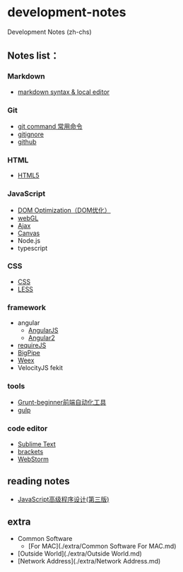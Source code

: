 # development-notes
Development Notes (zh-chs)

## Notes list：
### Markdown
* [markdown syntax & local editor](./notes/markdown/markdown.md)

### Git
* [git command 常用命令](./notes/git/git_command.md)
* [gitignore](./notes/git/gitignore.md)
* [github](./notes/git/github.md)

### HTML
* [HTML5](./notes/html/html5.md)

### JavaScript
* [DOM Optimization（DOM优化）](./notes/javascript/DOM_Optimization.md)
* [webGL](./notes/javascript/webgl.md)
* [Ajax](./notes/javascript/Ajax.md)
* [Canvas](./notes/javascript/Canvas.md)
* Node.js
* typescript

### CSS
* [CSS](./notes/css/css.md)
* [LESS](./notes/css/less.md)

### framework
* angular 
    * [AngularJS](./notes/framework/AngularJS.md)
    * [Angular2](./notes/framework/Angular2.md)
* [requireJS](./notes/framework/requireJS.md)
* [BigPipe](./notes/framework/BigPipe.md)
* [Weex](./notes/framework/weex.md)
* VelocityJS fekit

### tools
* [Grunt-beginner前端自动化工具](./notes/tools/grunt.md)
* [gulp](./notes/tools/gulp.md)

### code editor
* [Sublime Text](./notes/code_editor/Sublime_Text_3.md)
* [brackets](./notes/code_editor/brackets.md)
* [WebStorm](./notes/code_editor/Web_Storm.md)

## reading notes
* [JavaScript高级程序设计(第三版)](./readingNotes/JavaScript高级程序设计.md)

## extra
* Common Software
	* [For MAC](./extra/Common Software For MAC.md)
* [Outside World](./extra/Outside World.md)
* [Network Address](./extra/Network Address.md)
